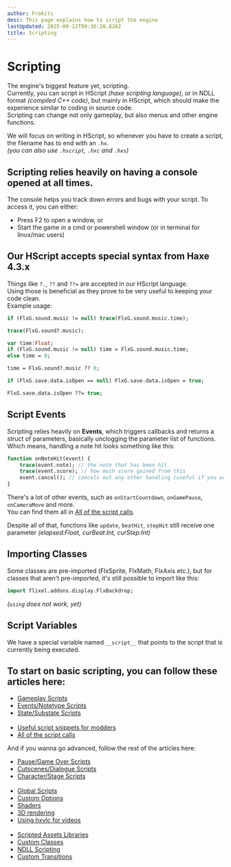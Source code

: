 ```yaml
---
author: Frakits
desc: This page explains how to script the engine
lastUpdated: 2025-09-12T09:36:28.820Z
title: Scripting
---
```

# Scripting

The engine's biggest feature yet, scripting.<br>
Currently, you can script in HScript *(haxe scripting language)*, or in NDLL format *(compiled C++ code)*, but mainly in HScript, which should make the experience similar to coding in source code.<br>
Scripting can change not only gameplay, but also menus and other engine functions.<br>

We will focus on writing in HScript, so whenever you have to create a script, the filename has to end with an ``.hx``.<br>
*(you can also use ``.hscript``, ``.hxc`` and ``.hxs``)*

## <h2 id="console" sidebar="Using console for debug">Scripting relies heavily on having a console opened at all times.</h2>
The console helps you track down errors and bugs with your script. To access it, you can either:
- Press F2 to open a window, or
- Start the game in a cmd or powershell window (or in terminal for linux/mac users)

## <h2 id="special-syntax" sidebar="Special Syntax">Our HScript accepts special syntax from Haxe 4.3.x</h2>
Things like ``?.``, ``??`` and ``??=`` are accepted in our HScript language.<br>
Using those is beneficial as they prove to be very useful to keeping your code clean.<br>
Example usage:
```haxe
if (FlxG.sound.music != null) trace(FlxG.sound.music.time);

trace(FlxG.sound?.music);
```
```haxe
var time:Float;
if (FlxG.sound.music != null) time = FlxG.sound.music.time;
else time = 0;

time = FlxG.sound?.music ?? 0;
```
```haxe
if (FlxG.save.data.isOpen == null) FlxG.save.data.isOpen = true;

FlxG.save.data.isOpen ??= true;
```

## <h2 id="events">Script Events</h2>

Scripting relies heavily on **Events**, which triggers callbacks and returns a struct of parameters, basically unclogging the parameter list of functions.<br>
Which means, handling a note hit looks something like this:
```haxe
function onNoteHit(event) {
    trace(event.note); // the note that has been hit
    trace(event.score); // how much score gained from this
    event.cancel(); // cancels out any other handling (useful if you want to write custom note pressing)
}
```
There's a lot of other events, such as <code class="hljs-title">onStartCountdown</code>, <code class="hljs-title">onGamePause</code>, <code class="hljs-title">onCameraMove</code> and more.<br>
You can find them all in <a href="./script-calls.md">All of the script calls</a>.

Despite all of that, functions like <code class="hljs-title">update</code>, <code class="hljs-title">beatHit</code>, <code class="hljs-title">stepHit</code> still receive one parameter *(<syntax lang="haxe">elapsed:Float</syntax>, <syntax lang="haxe">curBeat:Int</syntax>, <syntax lang="haxe">curStep:Int</syntax>)*

## <h2 id="class-importing">Importing Classes</h2>

Some classes are pre-imported (<syntax lang="haxe">FlxSprite</syntax>, <syntax lang="haxe">FlxMath</syntax>, <syntax lang="haxe">FlxAxis</syntax> etc.), but for classes that aren't pre-imported, it's still possible to import like this:
```haxe
import flixel.addons.display.FlxBackdrop;
```
*(<code class="hljs-keyword">using</code> does not work, yet)*

## <h2 id="script-variables">Script Variables</h2>

We have a special variable named `__script__` that points to the script that is currently being executed.

## To start on basic scripting, you can follow these articles here:
- <a href="./playstate-scripts/gameplay-scripts.md">Gameplay Scripts</a>
- <a href="./playstate-scripts/events-notetypes-scripts.md">Events/Notetype Scripts</a>
- <a href="./state-substate-scripts.md">State/Substate Scripts</a><br><br>
- <a href="./script-snippets.md">Useful script snippets for modders</a>
- <a href="./script-calls.md">All of the script calls</a>

And if you wanna go advanced, follow the rest of the articles here:
- <a href="./playstate-scripts/pause-gameover-scripts.md">Pause/Game Over Scripts</a>
- <a href="./playstate-scripts/cutscenes-dialogue-scripts.md">Cutscenes/Dialogue Scripts</a>
- <a href="./playstate-scripts/character-stage-scripts.md">Character/Stage Scripts</a><br><br>
- <a href="./global-scripts.md">Global Scripts</a>
- <a href="./custom-options.md">Custom Options</a>
- <a href="./shaders.md">Shaders</a>
- <a href="./3d-rendering.md">3D rendering</a>
- <a href="./hxvlc.md">Using hxvlc for videos</a><br><br>
- <a href="./scripted-assets-libraries.md">Scripted Assets Libraries</a>
- <a href="./custom-classes/index.md">Custom Classes</a>
- <a href="./ndll-scripting.md">NDLL Scripting</a>
- <a href="./custom-transitions.md">Custom Transitions</a>